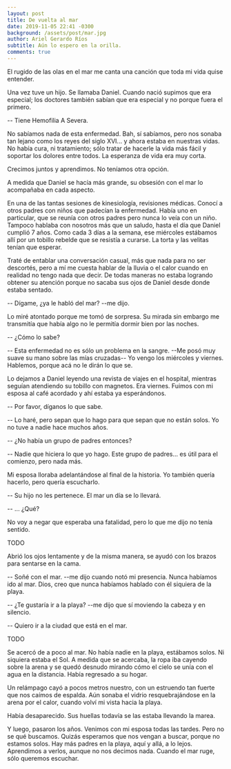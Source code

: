 ```yaml
---
layout: post
title: De vuelta al mar
date: 2019-11-05 22:41 -0300
background: /assets/post/mar.jpg
author: Ariel Gerardo Ríos
subtitle: Aún lo espero en la orilla.
comments: true
---
```


El rugido de las olas en el mar me canta una canción que toda mi vida quise
entender.

Una vez tuve un hijo. Se llamaba Daniel. Cuando nació supimos que era especial;
los doctores también sabían que era especial y no porque fuera el primero.

-- Tiene Hemofilia A Severa.

No sabíamos nada de esta enfermedad. Bah, sí sabíamos, pero nos sonaba tan
lejano como los reyes del siglo XVI... y ahora estaba en nuestras vidas. No
había cura, ni tratamiento; sólo tratar de hacerle la vida más fácil y soportar
los dolores entre todos. La esperanza de vida era muy corta.

Crecimos juntos y aprendimos. No teníamos otra opción.

A medida que Daniel se hacía más grande, su obsesión con el mar lo acompañaba
en cada aspecto.

En una de las tantas sesiones de kinesiología, revisiones médicas. Conocí a
otros padres con niños que padecían la enfermedad. Había uno en particular, que
se reunía con otros padres pero nunca lo veía con un niño. Tampoco hablaba con
nosotros más que un saludo, hasta el día que Daniel cumplió 7 años. Como cada 3
días a la semana, ese miércoles estábamos allí por un tobillo rebelde que se
resistía a curarse. La torta y las velitas tenían que esperar.

Traté de entablar una conversación casual, más que nada para no ser descortés,
pero a mí me cuesta hablar de la lluvia o el calor cuando en realidad no tengo
nada que decir. De todas maneras no estaba logrando obtener su atención porque
no sacaba sus ojos de Daniel desde donde estaba sentado.

-- Dígame, ¿ya le habló del mar? --me dijo.

Lo miré atontado porque me tomó de sorpresa. Su mirada sin embargo me
transmitía que había algo no le permitía dormir bien por las noches.

-- ¿Cómo lo sabe? 

-- Esta enfermedad no es sólo un problema en la sangre. --Me posó muy suave su
mano sobre las mías cruzadas-- Yo vengo los miércoles y viernes. Hablemos,
porque acá no le dirán lo que se.

Lo dejamos a Daniel leyendo una revista de viajes en el hospital, mientras
seguían atendiendo su tobillo con magnetos. Era viernes. Fuimos con mi esposa
al café acordado y ahí estaba ya esperándonos.

-- Por favor, díganos lo que sabe.

-- Lo haré, pero sepan que lo hago para que sepan que no están solos. Yo no
tuve a nadie hace muchos años.

-- ¿No había un grupo de padres entonces?

-- Nadie que hiciera lo que yo hago. Este grupo de padres... es útil para el
comienzo, pero nada más.

Mi esposa lloraba adelantándose al final de la historia. Yo también quería
hacerlo, pero quería escucharlo.

-- Su hijo no les pertenece. El mar un día se lo llevará.

-- ... ¿Qué?

No voy a negar que esperaba una fatalidad, pero lo que me dijo no tenía
sentido.



TODO

Abrió los ojos lentamente y de la misma manera, se ayudó con los brazos para
sentarse en la cama.

-- Soñé con el mar. --me dijo cuando notó mi presencia. Nunca habíamos ido al
mar. Dios, creo que nunca habíamos hablado con él siquiera de la playa.

-- ¿Te gustaría ir a la playa? --me dijo que sí moviendo la cabeza y en
silencio.

-- Quiero ir a la ciudad que está en el mar.

TODO

Se acercó de a poco al mar. No había nadie en la playa, estábamos solos. Ni
siquiera estaba el Sol. A medida que se acercaba, la ropa iba cayendo sobre la
arena y se quedó desnudo mirando cómo el cielo se unía con el agua en la
distancia. Había regresado a su hogar.

Un relámpago cayó a pocos metros nuestro, con un estruendo tan fuerte que nos
caímos de espalda. Aún sonaba el vidrio resquebrajándose en la arena por el
calor, cuando volví mi vista hacia la playa.

Había desaparecido. Sus huellas todavía se las estaba llevando la marea.

Y luego, pasaron los años. Venimos con mi esposa todas las tardes. Pero no se
qué buscamos. Quizás esperamos que nos vengan a buscar, porque no estamos
solos. Hay más padres en la playa, aquí y allá, a lo lejos. Aprendimos a
verlos, aunque no nos decimos nada. Cuando el mar ruge, sólo queremos escuchar.
